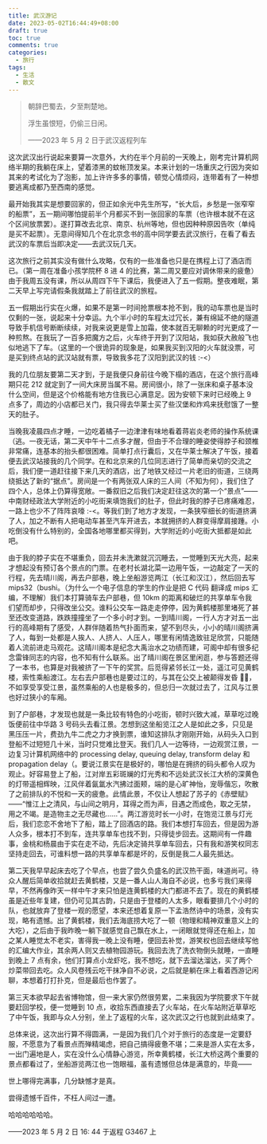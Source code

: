 ```yaml
---
title: 武汉游记
date: 2023-05-02T16:44:49+08:00
draft: true
toc: true
comments: true
categories:
  - 旅行
tags:
  - 生活
  - 散文
---
```


> 朝辞巴蜀去，夕至荆楚地。
>
> 浮生虽恨短，仍偷三日闲。
>
> ——2023 年 5 月 2 日于武汉返程列车

<!--more-->

这次武汉出行说起来要算一次意外，大约在半个月前的一天晚上，刚考完计算机网络半期的我躺在床上，望着漆黑的蚊帐顶发呆。本来计划的一场重庆之行因为突如其来的考试化为了泡影，加上许许多多的事情，顿觉心情烦闷，连带着有了一种想要逃离成都乃至西南的感觉。

最开始我其实是想要回家的，但正如余光中先生所写，“长大后，乡愁是一张窄窄的船票”，五一期间哪怕提前半个月都买不到一张回家的车票（也许根本就不在这个区间放票罢）。遂打算改去北京、南京、杭州等地，但也因种种原因告吹（单纯是买不起票）。无意间得知几个在北京念书的高中同学要去武汉旅行，在看了看去武汉的车票后当即决定——去武汉玩几天。

这次旅行之前其实没有做什么攻略，仅有的一些准备也只是在携程上订了酒店而已。（第一周在准备小孩学院杯 8 进 4 的比赛，第二周又要应对调休带来的疲惫）由于我周五没有课，所以从周四下午下课后，我便进入了五一假期。整夜难眠，第二天早上写完请假条我就踏上了前往武汉的旅程。

五一假期出行实在火爆，如果不是第一时间抢票根本抢不到，我的动车票也是当时仅剩的一张，说起来十分幸运。九个半小时的车程太过冗长，兼有绵延不绝的隧道导致手机信号断断续续，对我来说更是雪上加霜，使本就百无聊赖的时光更成了一种煎熬。在我玩了一百多把魔方之后，火车终于开到了汉阳站，我如获大赦般飞也似地逃下了车。（这里的一个很诡异的现象是，如果我买到汉阳的火车就没票，可是买到终点站的武汉站就有票，导致我多花了汉阳到武汉的钱 :-<）

我的几位朋友要第二天才到，于是我便只身前往今晚下榻的酒店，在这个旅行高峰期只花 212 就定到了一间大床房当属不易。房间很小，除了一张床和桌子基本没什么空间，但是这个价格能有地方住我已心满意足。因为安顿下来时已经晚上 9 点多了，周边的小店都已关门，我只得去华莱士买了些汉堡和炸鸡来抚慰饿了一整天的肚子。

当晚我凌晨四点才睡，一边吃着橘子一边津津有味地看着蒋岩炎老师的操作系统课（逃。一夜无话，第二天中午十二点多才醒，但由于不合理的睡姿使得脖子和颈椎非常痛，连基本的抬头都很困难。简单打点行囊后，又在华莱士解决了午饭，接着便去武汉站接我的几个同学。在和北京来的几位同志进行了简单而亲切的交流之后，我们便一道赶往接下来几天的酒店，出了地铁又经过一片老旧的街道，三绕两绕抵达了新的“据点”。房间是一个有两张双人床的三人间（不知为何），我们住了四个人，总体上仍算得宽敞。一番叙旧之后我们决定赶往这次的第一个“景点”——中南财经政法大学附近的小吃街来填饱我们的肚子，但此时我的脖子已疼痛难忍，一路上也少不了阵阵哀嚎 :-<。等我们到了地方才发现，一条狭窄细长的街道挤满了人，加之不断有人把电动车甚至汽车开进去，本就拥挤的人群变得摩肩接踵。小吃倒没有什么特别的，全国各地哪里都买得到，大学附近的小吃街大抵都是如此吧。

由于我的脖子实在不堪重负，回去并未洗漱就沉沉睡去，一觉睡到天光大亮，起来才想起没有预订各个景点的门票。在老村长湖北菜一边用午饭，一边敲定了一天的行程，先去晴川阁，再去户部巷，晚上坐船游览两江（长江和汉江），然后回去写 mips32（bushi。（为什么一个电子信息的学生的作业是把 C 代码 翻译成 mips 汇编，不理解）我们本打算骑车去户部巷，但 10km 的距离和破烂的共享单车令我们望而却步，只得改坐公交。谁料公交车一路走走停停，因为黄鹤楼那里堵死了甚至还改变道路，跌跌撞撞坐了一个多小时才到。一到晴川阁，一行人方才对五一出行的高峰期有了感受，人群伴随着热气扑面而来，望不到尽头，小小的晴川阁挤满了人，每到一处都是人挨人、人挤人、人压人，哪里有闲情逸致驻足欣赏，只能随着人流前进走马观花。这晴川阁本是纪念大禹治水之功绩而建，可阁中却有很多纪念雷锋同志的内容，也不知有什么联系。出了晴川阁在景区里闲逛，参与答题还得了一本书，也算是对我被挤了一下午的奖赏。后觅得紧邻长江一处，遥江可见黄鹤楼，索性乘船渡江。左右去户部巷也是要过江的，与其在公交上被颠得发昏 😵‍💫，不如享受享受江景，虽然乘船的人也是极多的，但总归一次就过去了，江风与江景也好过狭小的车厢。

到了户部巷，才发现也就是一条比较有特色的小吃街，顿时兴致大减，草草吃过晚饭便前往中华路 3 号码头去看江景。怎想到这坐船览江之人是如此之多，只见是黑压压一片，费劲九牛二虎之力才换到票，谁知这排队才刚刚开始，从码头入口到登船不过短短几十米，当时只觉难比登天。我们几人一边等待，一边观赏江景，一边复习计算机网络中的 processing delay, queuing delay, transform delay 和 propagation delay（。要说江景实在是极好的，哪怕是在拥挤的码头都令人叹为观止。好容易登上了船，江对岸五彩斑斓的灯光秀和不远处武汉长江大桥的深黄色的灯带遥相辉映，江风伴着氤氲水汽拂过面颊，端的是心旷神怡，宠辱偕忘，吹散了之前排队的不悦和一天的疲惫。此情此景，不仅让人想起了苏子的《赤壁赋》——“惟江上之清风，与山间之明月，耳得之而为声，目遇之而成色，取之无禁，用之不竭。是造物主之无尽藏也……”。两江游览时长一小时，在饱览江景与灯光后，我们恋恋不舍地下了船，踏上了回酒店的路。我们本想打车回去，但是因为游人众多，根本打不到车，连共享单车也找不到，只得徒步回去。这期间有一件趣事，金桃和杨晨由于实在走不动，先后决定骑共享单车回去，只有我和游笑权同志坚持走回去，可谁料想一路的共享单车都是坏的，反倒是我二人最先抵达。

第二天我早早起床去吃了个早点，也尝了尝久负盛名的武汉热干面，味道尚可。待众人醒后简单收拾就赶去黄鹤楼，又是一番人山人海自不必说，也多亏我们来得早，不然再像昨天一样中午才来只怕是连黄鹤楼的大门都进不去了。现在的黄鹤楼虽是近些年复建，但仍可见其古韵，只是由于登楼的人太多，眼看要排几个小时的队，也就放弃了登楼一观的愿望，本来还想着复原一下孟浩然诗中的场景，没有实现，略有遗憾。出了黄鹤楼，我们去海底捞大吃了一顿（物理和精神双重意义上的大吃），之后由于我昨晚一躺下就感觉自己飘在水上，一闭眼就觉得还在船上，加之某人睡觉太不老实，害得我一晚上没有睡，便回去补觉，游笑权也回去继续写他的汇编大作业，其余两人则又去植物园游玩。我回去洗了洗衣物倒头就睡，一直睡到晚上 7 点有余，他们打算点小龙虾吃，我不想吃，就下去溜达溜达，买了两个炒菜带回去吃。众人风卷残云吃干抹净自不必说，之后就是躺在床上看着西游记闲聊，本想着打打扑克，但是最后也作罢了。

第三天本欲早起去省博物馆，但一来大家仍然很劳累，二来我因为学院要求下午就要赶回学校，便一觉睡到 10 点，收拾东西直接去了火车站，在火车站附近草草吃了中午饭，我即与众人分别，坐上了返程的火车，这次武汉之行也就到此结束了。

总体来说，这次出行算不得圆满，一是因为我们几个对于旅行的态度是一定要舒服，不愿意为了看景点而殚精竭虑，把自己搞得疲惫不堪；二来是游人实在太多，一出门遍地是人，实在没什么心情静心游览，所幸黄鹤楼，长江大桥这两个重要的景点都看过了，坐船游览两江也一饱眼福，虽有遗憾但总体是满意的，毕竟——

世上哪得完满事，几分缺憾才是真。

尝得遗憾千百件，不枉人间过一遭。

哈哈哈哈哈哈。

——2023 年 5 月 2 日 16: 44 于返程 G3467 上
